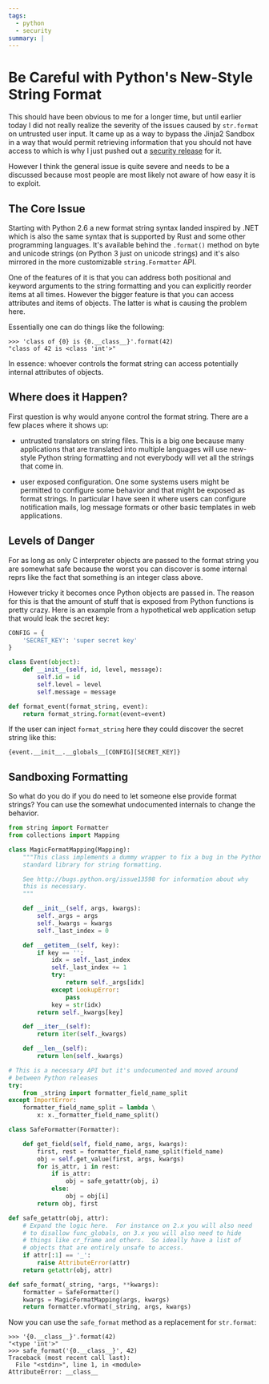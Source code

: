 ```yaml
---
tags:
  - python
  - security
summary: |
---
```


# Be Careful with Python's New-Style String Format

This should have been obvious to me for a longer time, but until earlier
today I did not really realize the severity of the issues caused by
`str.format` on untrusted user input.  It came up as a way to bypass the
Jinja2 Sandbox in a way that would permit retrieving information that you
should not have access to which is why I just pushed out a [security
release](https://www.palletsprojects.com/blog/jinja-281-released/) for
it.

However I think the general issue is quite severe and needs to be a
discussed because most people are most likely not aware of how easy it is
to exploit.

## The Core Issue

Starting with Python 2.6 a new format string syntax landed inspired by
.NET which is also the same syntax that is supported by Rust and some
other programming languages.  It's available behind the `.format()` method
on byte and unicode strings (on Python 3 just on unicode strings) and it's
also mirrored in the more customizable `string.Formatter` API.

One of the features of it is that you can address both positional and
keyword arguments to the string formatting and you can explicitly reorder
items at all times.  However the bigger feature is that you can access
attributes and items of objects.  The latter is what is causing the
problem here.

Essentially one can do things like the following:

```pycon
>>> 'class of {0} is {0.__class__}'.format(42)
"class of 42 is <class 'int'>"
```

In essence: whoever controls the format string can access potentially
internal attributes of objects.

## Where does it Happen?

First question is why would anyone control the format string.  There are a
few places where it shows up:

- untrusted translators on string files.  This is a big one because many
applications that are translated into multiple languages will use
new-style Python string formatting and not everybody will vet all the
strings that come in.

- user exposed configuration.  One some systems users might be permitted
to configure some behavior and that might be exposed as format
strings.  In particular I have seen it where users can configure
notification mails, log message formats or other basic templates in web
applications.

## Levels of Danger

For as long as only C interpreter objects are passed to the format string
you are somewhat safe because the worst you can discover is some internal
reprs like the fact that something is an integer class above.

However tricky it becomes once Python objects are passed in.  The reason
for this is that the amount of stuff that is exposed from Python functions
is pretty crazy.  Here is an example from a hypothetical web application
setup that would leak the secret key:

```python
CONFIG = {
    'SECRET_KEY': 'super secret key'
}

class Event(object):
    def __init__(self, id, level, message):
        self.id = id
        self.level = level
        self.message = message

def format_event(format_string, event):
    return format_string.format(event=event)
```

If the user can inject `format_string` here they could discover the secret
string like this:

```text
{event.__init__.__globals__[CONFIG][SECRET_KEY]}
```

## Sandboxing Formatting

So what do you do if you do need to let someone else provide format
strings?  You can use the somewhat undocumented internals to change the
behavior.

```python
from string import Formatter
from collections import Mapping

class MagicFormatMapping(Mapping):
    """This class implements a dummy wrapper to fix a bug in the Python
    standard library for string formatting.

    See http://bugs.python.org/issue13598 for information about why
    this is necessary.
    """

    def __init__(self, args, kwargs):
        self._args = args
        self._kwargs = kwargs
        self._last_index = 0

    def __getitem__(self, key):
        if key == '':
            idx = self._last_index
            self._last_index += 1
            try:
                return self._args[idx]
            except LookupError:
                pass
            key = str(idx)
        return self._kwargs[key]

    def __iter__(self):
        return iter(self._kwargs)

    def __len__(self):
        return len(self._kwargs)

# This is a necessary API but it's undocumented and moved around
# between Python releases
try:
    from _string import formatter_field_name_split
except ImportError:
    formatter_field_name_split = lambda \
        x: x._formatter_field_name_split()

class SafeFormatter(Formatter):

    def get_field(self, field_name, args, kwargs):
        first, rest = formatter_field_name_split(field_name)
        obj = self.get_value(first, args, kwargs)
        for is_attr, i in rest:
            if is_attr:
                obj = safe_getattr(obj, i)
            else:
                obj = obj[i]
        return obj, first

def safe_getattr(obj, attr):
    # Expand the logic here.  For instance on 2.x you will also need
    # to disallow func_globals, on 3.x you will also need to hide
    # things like cr_frame and others.  So ideally have a list of
    # objects that are entirely unsafe to access.
    if attr[:1] == '_':
        raise AttributeError(attr)
    return getattr(obj, attr)

def safe_format(_string, *args, **kwargs):
    formatter = SafeFormatter()
    kwargs = MagicFormatMapping(args, kwargs)
    return formatter.vformat(_string, args, kwargs)
```

Now you can use the `safe_format` method as a replacement for
`str.format`:

```pycon
>>> '{0.__class__}'.format(42)
"<type 'int'>"
>>> safe_format('{0.__class__}', 42)
Traceback (most recent call last):
  File "<stdin>", line 1, in <module>
AttributeError: __class__
```

